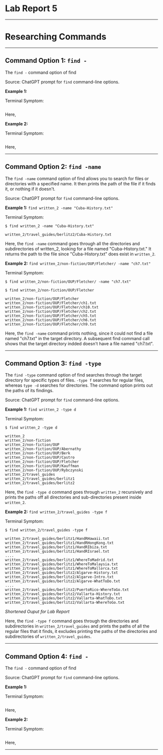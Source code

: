 # Lab Report 5
***
# Researching Commands
***

## Command Option 1: `find -`

The `find -` command option of find 

Source: ChatGPT prompt for `find` command-line options.

**Example 1:** ` `

Terminal Symptom:

```
```

Here, 

**Example 2:** ` `

Terminal Symptom:

```
```

Here, 

***
## Command Option 2: `find -name`

The `find -name` command option of find allows you to search for files or directories with a specified name. It then prints the path of the file if it finds it, or nothing if it doesn't.

Source: ChatGPT prompt for `find` command-line options.

**Example 1:** `find written_2 -name "Cuba-History.txt"`

Terminal Symptom:

```
$ find written_2 -name "Cuba-History.txt"

written_2/travel_guides/berlitz2/Cuba-History.txt
```

Here, the `find -name` command goes through all the directories and subdirectories of written_2, looking for a file named "Cuba-History.txt." It returns the path to the file since "Cuba-History.txt" does exist in `written_2`.

**Example 2:** `find written_2/non-fiction/OUP/Fletcher/ -name "ch7.txt"`

Terminal Symptom:

```
$ find written_2/non-fiction/OUP/Fletcher/ -name "ch7.txt"

$ find written_2/non-fiction/OUP/Fletcher

written_2/non-fiction/OUP/Fletcher
written_2/non-fiction/OUP/Fletcher/ch1.txt
written_2/non-fiction/OUP/Fletcher/ch10.txt
written_2/non-fiction/OUP/Fletcher/ch2.txt
written_2/non-fiction/OUP/Fletcher/ch5.txt
written_2/non-fiction/OUP/Fletcher/ch6.txt
written_2/non-fiction/OUP/Fletcher/ch9.txt
```

Here, the `find -name` command prints nothing, since it could not find a file named "ch7.txt" in the target directory. A subsequent find command call shows that the target directory indded doesn't have a file named "ch7.txt".

***
## Command Option 3: `find -type`

The `find -type` command option of find searches through the target directory for specific types of files. `-type f` searches for regular files, whereas `type -d` searches for directories. The command option prints out the paths of its findings.

Source: ChatGPT prompt for `find` command-line options.

**Example 1:** `find written_2 -type d`

Terminal Symptom:

```
$ find written_2 -type d

written_2
written_2/non-fiction
written_2/non-fiction/OUP
written_2/non-fiction/OUP/Abernathy
written_2/non-fiction/OUP/Berk
written_2/non-fiction/OUP/Castro
written_2/non-fiction/OUP/Fletcher
written_2/non-fiction/OUP/Kauffman
written_2/non-fiction/OUP/Rybczynski
written_2/travel_guides
written_2/travel_guides/berlitz1
written_2/travel_guides/berlitz2
```

Here, the `find -type d` command goes through `written_2` recursively and prints the paths off all directories and sub-directories present inside `written_2`.

**Example 2:** `find written_2/travel_guides -type f`

Terminal Symptom:

```
$ find written_2/travel_guides -type f

written_2/travel_guides/berlitz1/HandRHawaii.txt
written_2/travel_guides/berlitz1/HandRHongKong.txt
written_2/travel_guides/berlitz1/HandRIbiza.txt
written_2/travel_guides/berlitz1/HandRIsrael.txt
....
written_2/travel_guides/berlitz1/WhereToMadrid.txt
written_2/travel_guides/berlitz1/WhereToMalaysia.txt
written_2/travel_guides/berlitz1/WhereToMallorca.txt
written_2/travel_guides/berlitz2/Algarve-History.txt
written_2/travel_guides/berlitz2/Algarve-Intro.txt
written_2/travel_guides/berlitz2/Algarve-WhatToDo.txt
....
written_2/travel_guides/berlitz2/PuertoRico-WhereToGo.txt
written_2/travel_guides/berlitz2/Vallarta-History.txt
written_2/travel_guides/berlitz2/Vallarta-WhatToDo.txt
written_2/travel_guides/berlitz2/Vallarta-WhereToGo.txt
```
*Shortened Ouput for Lab Report*

Here, the `find -type f` command goes through the directories and subdirectories in `written_2/travel_guides` and prints the paths of all the regular files that it finds, it excludes printing the paths of the directories and subdirectories of `written_2/travel_guides`.

***
## Command Option 4: `find -`

The `find -` command option of find 

Source: ChatGPT prompt for `find` command-line options.

**Example 1:** ` `

Terminal Symptom:

```
```

Here, 

**Example 2:** ` `

Terminal Symptom:

```
```

Here, 

***
